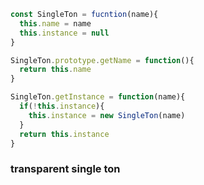 

```js
const SingleTon = fucntion(name){
  this.name = name
  this.instance = null
}

SingleTon.prototype.getName = function(){
  return this.name
}

SingleTon.getInstance = function(name){
  if(!this.instance){
    this.instance = new SingleTon(name)
  }
  return this.instance
}

```

### transparent single ton

```js

```
